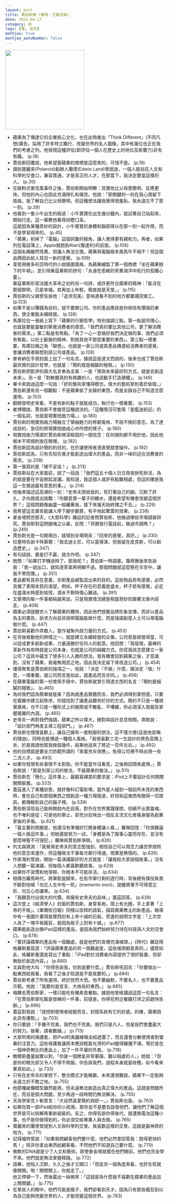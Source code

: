 ```yaml
---
layout: post
title: 賈伯斯傳 (華特‧艾薩克森)
date: 2022-04-17
category: 訣
tags: [書, 佳句]
mathjax: true
mathjax_autoNumber: false
---
```


<img src="https://doltegg.github.io/book/images/steve_jobs.jpg" style="width:250px;">


- 蘋果為了傳達它的企業核心文化，也在此時推出「Think Different」(不同凡想)廣告，採用了許多特立獨行、改變世界的名人圖像，其中有幾位也正在我們的考慮之列。他發現這種評估(即評估一個人在歷史上的地位及影響力)非有有趣。 (p.18)
- 賈伯斯回覆說，他希望窗蘋果的商標是這麼來的，可惜不是。 (p.19)
- 讀到寶麗來(Polaroid)創辦人蘭德(Edwin Land)曾說過，一個人能站在人文和科學的交會口，兼容貫通，才是真正的人才。在那當下，我決定要當這樣的人。 (p.20)
- 在碳粉式麥克風事件之後，賈伯斯開始明瞭：其實他比父母更聰明、反應更快，但他的內心也因此充滿掙扎和痛苦。他說：「那關鍵的一刻在我心頭留下烙痕。我了解自己比父母聰明，但這種想法讓我覺得很羞恥，我永遠忘不了那一刻。 (p.39)
- 他看到一隻小牛出生的經過：小牛寶寶在出生幾分鐘內，就試著自己站起來，開始行走。這一幕教他看得目瞪口呆。<br>
  這是因為某種奇妙的設計，小牛寶寶的身體和腦部得以在那一刻一起作用，而不是學習得來的。 (p.45)
- 「蘋果」削掉了「電腦」這個詞彙的稜角，讓人覺得更有親和力。再者，如果列在電話簿上，Apple就跑到Atari(雅達利)的前面。 (p.108)
- 這個名稱雖然怪異，但讓人無法忘懷。蘋果與電腦根本風馬牛不相干！但這個品牌因此給人耳目一新的感覺。 (p.109)
- 韋恩用維多利亞時代的小說插圖風格，為蘋果繪製了第一個商標「坐在蘋果樹下的牛頓」，並引用華茲華斯的詩句：「永遠在思維的奇異海洋中航行的孤獨心靈」。<br>
  華茲華斯形容法國大革命之初的另一句詩，或許更符合蘋果的精神：「能活在那個黎明，已是幸福，若再加上年輕，簡直就是天堂。」 (p.115)
- 賈伯斯的父親曾告訴他：「追求完美」意味連看不到的地方都要講究做工。 (p.123)
- 如果不是以賺錢為目的，就不要開公司。你的產品應該是你相信有價值的東西，使企業能永續經營。 (p.128)
- 馬庫拉在一張紙上寫下「蘋果的行銷哲學」特別強調三點。第一點是同理心，也就是要能靈敏的察覺消費者的感受。「我們真的要比其他公司，更了解消費者的需求。」第二點是有焦點。「為了一心一意做好我們決定做的事，我們必須有焦點，以壯士斷腕的精神，割捨其他不那麼重要的東西」。第三點一樣重要，馬庫拉稱之為「聯想」。也就是一家公司或其產品傳達給消費者的感覺，會讓消費者聯想到該公司或產品。 (p.128)
- 麥肯納在手冊封面上加了一句名言。據說這是達文西說的，後來也成了賈伯斯最欣賞的設計哲學，也就是：「簡約就是細膩的極致。」 (p.130)
- 賈伯斯把凱伊的兩大名言奉為圭臬：一是「預測未來最好的方式，就是去創造未來」。另一是「對軟體真的有興趣的人，也該動手打造硬體」。 (p.149)
- 畢卡索說過這麼一句話：「好的藝術家懂得模仿，偉大的藝術家則善於偷取。」 <br>
  賈伯斯還有另一個觀點：不是蘋果偷了全錄的東西，而是全錄自己不知道怎麼運用。 (p.153)
- 翻開發明史來看，不是有新的點子就能成功，執行也一樣重要。 (p.153)
- 崔博爾說，賈伯斯不會接受這種說法的。「這種情況可套用『星艦迷航記』的一個名詞，也就是現實扭曲力場。」 (p.180)
- 賈伯斯的現實扭曲力場融合了領袖魅力的修辭風格、不屈不撓的意志，為了達成目的，急切的將現實扭曲成心中所想的樣子。 (p.180)
- 現實扭曲力場源於賈伯斯根深柢固的一個信念：任何規則都不用於他，因此他根本不把規則放在眼裡。 (p.182)
- 賈伯斯認為設計簡約的目的，在於讓使用者憑直覺就會操作。 (p.192)
- 賈伯斯認為，只有先知先覺才能創造出偉大的產品，而非一味的迎合消費者的需求。 (p.208)
- 第一張寫的是「絕不妥協！」 (p.213)
- 賈伯斯站在大家面前，說了一段話：「我們這五十個人日日夜夜拚死拚活，為的就是要在宇宙掀起波瀾。我知道，我這個人或許有點難相處，但這的確是我這一生做過最有意思的事。」 (p.214)
- 他後來描述這高潮的一刻：「史帝夫頭低低的，死盯著自己的腳。沉默了許久，才向我提出挑戰：『你願意賣一輩子的糖水，還是希望有機會改變這個世界？』這個問題像幽靈一般纏著我，接下來幾天始終揮之不去。」 (p.229)
- 我希望這支廣告能讓人停下腳步觀賞，有平地起驚雷的效果。 (p.238)
- 麥金塔問世那天，《大眾科學》雜誌的記者問賈伯斯，他做過哪些市場調查研究。賈伯斯對這問題嗤之以鼻，反問：「貝爾發行電話前，做過市調嗎？」 (p.249)
- 賈伯斯光是一句開場白，就得到全場喝采：「回來的感覺，真好。」 (p.330)
- 拉塞特告訴卡特慕爾：「我去迪士尼，可以當導演，但我留在皮克斯，可以創造歷史。」 (p.347)
- 有句話說，要是打不贏，就合作吧。 (p.347)
- 她問：「如果打字機過時了，那我呢？」賈伯斯一時語塞。瓊拜雅後來告訴我：「我一說出口，就知道答案再明顯不過。那個問題就這麼懸在半空中，讓我不寒而慄。」 (p.351)
- 產品都有其存在意義，亦即產品被製造出來的目的。這些物品若有感覺，必然具備了表現本質的渴望。例如，杯子存在的意義是盛水，杯子若有感覺，必定在盛滿水時感到愉悅，滴水不剩時傷心難過。 (p.391) 
- 文章裡的每一件事都純屬笑談，只是現實情況總是相當奇妙的跟著文章內容走。 (p.408)
- 蘋果必須提醒世人了解蘋果的獨特，因此他們想要品牌形象宣傳，而非以產品為主的廣告，訴求方向並非說明電腦能做什麼，而是強調創意人士可以用電腦做什麼。 (p.447)
- 賈伯斯喜歡作弄敵人，當作凝聚內部力量的方式。 (p.453)
- 在背後推動他的熱情之一，就是建立永續經營的企業。公司若是經營得當，可以促成更多創新成果，力量遠勝於任何人的創意。他回想：「我發現，最棒的革新作為有時就是公司本身，也就是公司的組織方式。你究竟該怎麼建立一家公司？這其中蘊含了很多引人入勝的想法。我有機會回到蘋果之後，才意識到，沒有了蘋果，我毫無用武之地，因此我決定留下來改造公司。」 (p.454)
- 懂得聚焦是賈伯斯的強項之一，他說：「決定『不做』什麼，跟決定『做』什麼，一樣重要。就公司而言是如此，就產品而言亦同。」 (p.456)
- 在蘋果電腦的第一份使用手冊中，賈伯斯就曾引用達文西的名言：「簡約是細膩的極致」。 (p.465)
- 為何我們認為簡單就是美？因為就產品實體而言，我們必須得到掌控感。只要在複雜中建立起秩序，你就找到了讓產品聽命於你的方式。簡約不只是一種視覺風格，也不只是一種形式上的極簡或不散亂、不嘈雜，你必須深入發掘及掌握複雜的內涵。 (p.465)
- 史帝夫一再對我們強調，蘋果之所以偉大，絕對與設計息息相關。席勒說：「設計部門再度主導工程部門。」 (p.467)
- 賈伯斯也慢慢喜歡上，讓自己擁有一套制服的想法，這不僅方便(這是他宣稱的理由)，同時也能傳遞一種個人風格。「我很喜歡三宅一生設計的黑色高領上衣，於是我請他幫我做個幾件，結果他送來了將近一百件左右。」 (p.492)
- 他的目標就是要全力防範所謂的「笨蛋充斥效應」，免得公司裡不時出現一些二流人才。 (p.493)
- 如果你發現有些事情不太對勁，你不能當作沒看見，之後再回頭來處理，」賈伯斯說：「那是別家公司的做法，不是蘋果的做法。」 (p.511)
- 賈伯斯在「簡化」這件事上，最饒富禪意的要求是：iPod上不要設計任何開關開關裝置。 (p.533)
- 蓋茲進入了某種狀態，就好像科幻電影哩，當外星人碰到一個前所未見的東西時，會在自己和那個東西之間創造一種力場隧道，好把和這東西有關得一切資訊，都傳輸到自己的腦子裡。 (p.539)
- 賈伯斯深信自己能夠開啟內在自我，對外在世界實踐理想，但絕不出賣靈魂，也不唯利是從；可是他的舉止，卻充分反映出一個反主流文化者搖身變為創業家後的矛盾。 (p.621)
- 「最主要的問題是，他還沒有準備好打開身體讓人看，」蘿琳回憶：「你很難逼一個人做這件事。」但她還是努力一試，「身體是為了服事心靈而存在，並沒有那麼神聖不可侵犯，」蘿琳與賈伯斯爭辯。 (p.626)
- 列文森猜測：「我覺得史帝夫的意志堅強到，相信自己可以用念力讓世界按照他的意志來運作，但這種做法不事每次都行得通。現實是無情的。 (p.626)
- 作家海利曾說，開始一篇演講最好的方式就是：「讓我給大家說個故事。」沒有人想聽一篇演講，但每個人都喜歡聽故事。 (p.629)
- 如果你不習慣和他爭辯，你根本不可能存活。 (p.634)
- 相傳古羅馬時代，將軍凱旋歸來，在街市舉行剩利遊行時，背後總有僕役負責不斷對他喊「勿忘人生中有一死」(memento mori)，提醒將軍不可得意忘形、勿忘心存謙卑。 (p.634)
- 「我願意付出很大的代價，來擁有史帝夫的品味，」蓋茲回答。 (p.639)
- 這次登上《經濟學人》封面的賈伯斯，身穿長袍，頭上有光圈，手上拿著「上帝的平板」。《華爾街日報》同樣以崇拜的語氣，描寫蘋果教主的新產品，報導中有一張圖片畫得是摩西刻有上帝十誡的石板，旁邊的說明文字是：「上次世人為了一塊平板瘋狂，是因為板子上刻有十誡。」 (p.677)
- 蘋果能創造出像iPad這樣的產品，是因為我們始終努力待在科技與人文的交會口。 (p.678)
- 「要評論蘋果的產品有一個難處，就是他們的宣傳充滿噱頭，」《時代》雜誌得格羅斯曼寫道：「評論蘋果產品的另一個難處是，這些噱頭都是真的。」儘管如此，格羅斯曼還是寫出了重點：「iPad對於消費者內容提供了很好裝置，但卻無助於創造內容。」 (p.680)
- 文森對他大叫：「你得告訴我，你到底要什麼。」賈伯斯吼回去：「你要做出一點東西給我看，我看了之後才知道是不是我要的。」 (p.684)
- 賈伯斯考慮了所有選項，終於恍然大悟。他不要幽默，不要名人，也不要產品示範。他說：「我要的是宣言、大格局的東西。」 (p.685)
- 梅鐸去賈伯斯家，一樣只能吃有機素食餐點。據說他曾經講過這麼一句名言：「在賈伯斯家吃飯是很棒的一件事，前提是，你得在附近餐廳打烊之前趕快告辭。」 (p.696)
- 蓋茲對我說：「就控制使用者經驗而言，封閉系統有它的好處。的確，蘋果因此具有優勢。」 (p.703)
- 你只要說：「手機不完美，我們也不完美。我們只是凡人，但是我們會盡最大的努力。接著，請看數據。」 (p.713)
- 大家所用的保護套，把iPad的美麗線條全給遮蓋了，而且還會分散使用者對螢幕的注意力。這些保護套讓原本應該輕盈光滑的iPad變得臃腫不堪，等於是在一個神奇無比的產品上，加了一件平庸的外套。 (p.718)
- 鮑爾斯盡量誠實以對。「你是一個脾氣非常暴躁、難以相處的人，」她說：「但是你的眼光卻又令人不得不佩服。你告訴我們，過程本身就是收穫。如今看來果真如此。」 (p.733)
- 只有在史帝夫的掌控下，整合模式才能稱霸，未來還很難說，蘋果不一定能夠永遠立於不敗之地。 (p.755)
- 他那種破爛模型雖然能用，但永遠無法創造出真正偉大的產品。這就是問題所在，而且是個大問題，至少再過一段時間仍無法解決。 (p.755)
- 天為學家克卜勒曾言：「大自然喜愛簡約與統一。」賈伯斯也是。 (p.763)
- 如果你買一部iPad給你的小孩用，那你並不是要去啟發他們，讓他們了解這個世界是可以拆解再重新組裝的。反之，你得告訴你得後代，就連換電池這種小事，也不是你做得到的，你必須交給專業人員去做。 (p.765)
- 寶麗來的蘭德曾提到人文與科學的交會。我喜歡這樣的交會，這就是最神奇的地方。 (p.771)
- 記得福特曾說：「如果我問顧客他們要什麼，他們必然會回答我：跑得更快的馬！」除非你拿出東西給顧客看，不然他們不知道自己要什麼。 (p.770)
- 微軟的DNA就是少了人文和藝術。即使麥金塔就擺在他們眼前，他們也完全學不來。他們就是無法掌握精隨。 (p.772)
- 語畢，他陷入沉默，久久之後才又開口：「但從另一個角度來看，也許生死就像開關。啪！開關關上，你就走了。」<br>
  他又停頓一下，然後露出一絲微笑：「這就是為什麼我不喜歡在蘋果的產品加上開關鍵。」 (p.775)
- 在某些人的眼中，他們可能是瘋子，我們卻看到天才。因為只有那些瘋狂到以為自己能夠改變世界的人，才能改變這個世界。 (p.783)
